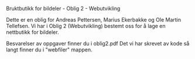 
Bruktbutikk for bildeler - Oblig 2 - Webutvikling

Dette er en oblig for Andreas Pettersen, Marius Ekerbakke og Ole Martin Tellefsen.
Vi har i Oblig 2 (Webutvikling) bestemt oss for å lage en nettbutikk for bildeler.

Besvarelser av oppgaver finner du i oblig2.pdf
Det vi har skrevet av kode så langt finner du i "webfiler" mappen.
